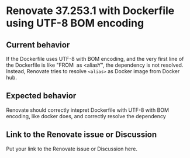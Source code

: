# Renovate 37.253.1 with Dockerfile using UTF-8 BOM encoding

## Current behavior

If the Dockerfile uses UTF-8 with BOM encoding, and the very first line of the Dockerfile is like "FROM <image> as <aliasY", the dependency is not resolved.
Instead, Renovate tries to resolve `<alias>` as Docker image from Docker hub.

## Expected behavior

Renovate should correctly intepret Dockerfile with UTF-8 with BOM encoding, like docker does, and correctly resolve the dependency

## Link to the Renovate issue or Discussion

Put your link to the Renovate issue or Discussion here.

